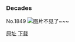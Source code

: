 ### Decades
No.1849
![图片不见了~~~](https://imgs.xkcd.com/comics/decades.png)

[原址](https://xkcd.com//1849) [下载](https://imgs.xkcd.com/comics/decades.png)

